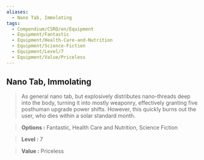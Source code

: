 ```yaml
---
aliases:
  - Nano Tab, Immolating
tags:
  - Compendium/CSRD/en/Equipment
  - Equipment/Fantastic
  - Equipment/Health-Care-and-Nutrition
  - Equipment/Science-Fiction
  - Equipment/Level/7
  - Equipment/Value/Priceless
---
```

  
    
## Nano Tab, Immolating    
    
>As general nano tab, but explosively distributes nano-threads deep into the body, turning it into mostly weaponry, effectively granting five posthuman upgrade power shifts. However, this quickly burns out the user, who dies within a solar standard month.    
> **Options :** Fantastic, Health Care and Nutrition, Science Fiction    
> **Level :** 7    
> **Value :** Priceless